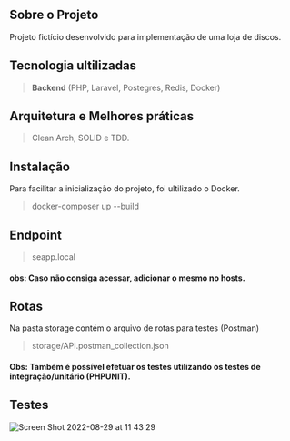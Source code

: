 ## Sobre o Projeto

Projeto fictício desenvolvido para implementação de uma loja de discos.

## Tecnologia ultilizadas

>**Backend** (PHP, Laravel, Postegres, Redis, Docker)

## Arquitetura e Melhores práticas

> Clean Arch, SOLID e TDD.

## Instalação
Para facilitar a inicialização do projeto, foi ultilizado o Docker.

> docker-composer up --build

## Endpoint
> seapp.local
#### obs: Caso não consiga acessar, adicionar o mesmo no hosts.

## Rotas
Na pasta storage contém o arquivo de rotas para testes (Postman)
> storage/API.postman_collection.json
#### Obs: Também é possível efetuar os testes utilizando os testes de integração/unitário (PHPUNIT).


## Testes
![Screen Shot 2022-08-29 at 11 43 29](https://user-images.githubusercontent.com/4297908/187228319-065a2980-0294-4401-8fb2-db5ccb67cf47.png)
